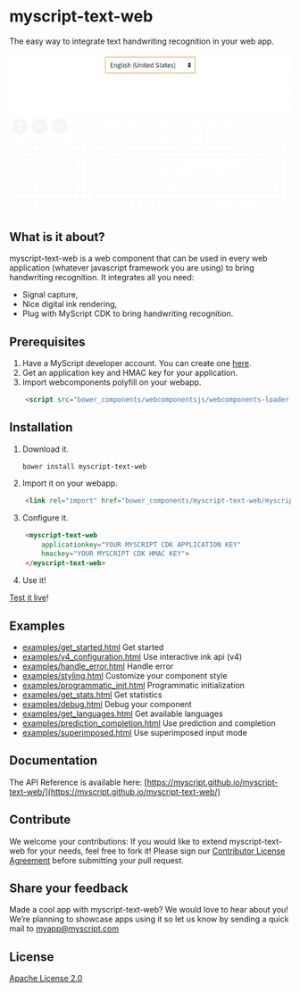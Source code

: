 # myscript-text-web

The easy way to integrate text handwriting recognition in your web app.

![myscript-text-web preview](./preview.gif)

## What is it about?

myscript-text-web is a web component that can be used in every web application (whatever javascript framework you are using) to bring handwriting recognition. It integrates all you need:  
* Signal capture,
* Nice digital ink rendering,
* Plug with MyScript CDK to bring handwriting recognition.

## Prerequisites

1. Have a MyScript developer account. You can create one [here](https://dev.myscript.com/).
2. Get an application key and HMAC key for your application.
3. Import webcomponents polyfill on your webapp.

```html
    <script src="bower_components/webcomponentsjs/webcomponents-loader.js"></script>
```
 
## Installation

1. Download it.

       bower install myscript-text-web

2. Import it on your webapp.

```html
    <link rel="import" href="bower_components/myscript-text-web/myscript-text-web.html">
```

3. Configure it.

```html
    <myscript-text-web
        applicationkey="YOUR MYSCRIPT CDK APPLICATION KEY"
        hmackey="YOUR MYSCRIPT CDK HMAC KEY">
    </myscript-text-web>
```
   
4. Use it!

[Test it live](https://myscript.github.io/myscript-text-web/components/myscript-text-web/examples/)!

## Examples

- [examples/get_started.html](examples/get_started.html) Get started
- [examples/v4_configuration.html](examples/v4_configuration.html) Use interactive ink api (v4)
- [examples/handle_error.html](examples/handle_error.html) Handle error
- [examples/styling.html](examples/styling.html) Customize your component style
- [examples/programmatic_init.html](examples/programmatic_init.html) Programmatic initialization
- [examples/get_stats.html](examples/get_stats.html) Get statistics
- [examples/debug.html](examples/debug.html) Debug your component
- [examples/get_languages.html](examples/get_languages.html) Get available languages
- [examples/prediction_completion.html](examples/prediction_completion.html) Use prediction and completion
- [examples/superimposed.html](examples/superimposed.html) Use superimposed input mode
    
## Documentation 

The API Reference is available here: [https://myscript.github.io/myscript-text-web/](https://myscript.github.io/myscript-text-web/) 

## Contribute

We welcome your contributions:
If you would like to extend myscript-text-web for your needs, feel free to fork it!
Please sign our [Contributor License Agreement](CONTRIBUTING.md) before submitting your pull request.

## Share your feedback

Made a cool app with myscript-text-web? We would love to hear about you!
We’re planning to showcase apps using it so let us know by sending a quick mail to [myapp@myscript.com](mailto://myapp@myscript.com)

## License

[Apache License 2.0](http://www.apache.org/licenses/LICENSE-2.0)
